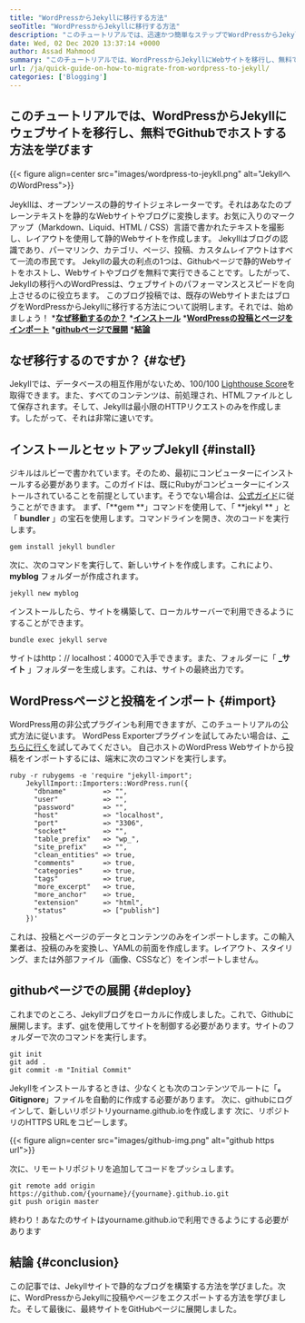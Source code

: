 ```yaml
---
title: "WordPressからJekyllに移行する方法" 
seoTitle: "WordPressからJekyllに移行する方法" 
description: "このチュートリアルでは、迅速かつ簡単なステップでWordPressからJekyllにサイトを移行する方法を学びます。始めましょう！" 
date: Wed, 02 Dec 2020 13:37:14 +0000
author: Assad Mahmood
summary: "このチュートリアルでは、WordPressからJekyllにWebサイトを移行し、無料でGithubでホストする方法を学びます" 
url: /ja/quick-guide-on-how-to-migrate-from-wordpress-to-jekyll/
categories: ['Blogging']
---
```


## このチュートリアルでは、WordPressからJekyllにウェブサイトを移行し、無料でGithubでホストする方法を学びます

{{< figure align=center src="images/wordpress-to-jeykll.png" alt="JekyllへのWordPress">}}

Jeykllは、オープンソースの静的サイトジェネレーターです。それはあなたのプレーンテキストを静的なWebサイトやブログに変換します。お気に入りのマークアップ（Markdown、Liquid、HTML / CSS）言語で書かれたテキストを撮影し、レイアウトを使用して静的Webサイトを作成します。 Jekyllはブログの認識であり、パーマリンク、カテゴリ、ページ、投稿、カスタムレイアウトはすべて一流の市民です。 Jekyllの最大の利点の1つは、Githubページで静的Webサイトをホストし、Webサイトやブログを無料で実行できることです。したがって、Jekyllの移行へのWordPressは、ウェブサイトのパフォーマンスとスピードを向上させるのに役立ちます。
このブログ投稿では、既存のWebサイトまたはブログをWordPressからJekyllに移行する方法について説明します。それでは、始めましょう！
  ***[なぜ移動するのか？][1]** 
  ***[インストール][2]** 
  ***[WordPressの投稿とページをインポート][3]** 
  ***[githubページで展開][4]** 
  ***[結論][5]** 

## なぜ移行するのですか？   {#なぜ}
Jekyllでは、データベースの相互作用がないため、100/100 [Lighthouse Score][6]を取得できます。また、すべてのコンテンツは、前処理され、HTMLファイルとして保存されます。そして、Jekyllは最小限のHTTPリクエストのみを作成します。したがって、それは非常に速いです。

## インストールとセットアップJekyll   {#install}
ジキルはルビーで書かれています。そのため、最初にコンピューターにインストールする必要があります。このガイドは、既にRubyがコンピューターにインストールされていることを前提としています。そうでない場合は、[公式ガイド][7]に従うことができます。
まず、「**gem **」コマンドを使用して、「 **jekyl ** 」と「 **bundler**  」の宝石を使用します。コマンドラインを開き、次のコードを実行します。
```
gem install jekyll bundler
```
次に、次のコマンドを実行して、新しいサイトを作成します。これにより、**myblog** フォルダーが作成されます。
```
jekyll new myblog
```
インストールしたら、サイトを構築して、ローカルサーバーで利用できるようにすることができます。
```
bundle exec jekyll serve
```
サイトはhttp：// localhost：4000で入手できます。また、フォルダーに「 **_サイト** 」フォルダーを生成します。これは、サイトの最終出力です。

## WordPressページと投稿をインポート {#import}
WordPress用の非公式プラグインも利用できますが、このチュートリアルの公式方法に従います。 WordPess Exporterプラグインを試してみたい場合は、[こちらに行く][8]を試してみてください。
自己ホストのWordPress Webサイトから投稿をインポートするには、端末に次のコマンドを実行します。
```
ruby -r rubygems -e 'require "jekyll-import";
    JekyllImport::Importers::WordPress.run({
      "dbname"         => "",
      "user"           => "",
      "password"       => "",
      "host"           => "localhost",
      "port"           => "3306",
      "socket"         => "",
      "table_prefix"   => "wp_",
      "site_prefix"    => "",
      "clean_entities" => true,
      "comments"       => true,
      "categories"     => true,
      "tags"           => true,
      "more_excerpt"   => true,
      "more_anchor"    => true,
      "extension"      => "html",
      "status"         => ["publish"]
    })'
```
これは、投稿とページのデータとコンテンツのみをインポートします。この輸入業者は、投稿のみを変換し、YAMLの前面を作成します。レイアウト、スタイリング、または外部ファイル（画像、CSSなど）をインポートしません。

##  **githubページでの展開**    {#deploy}
これまでのところ、Jekyllブログをローカルに作成しました。これで、Githubに展開します。まず、[git][9]を使用してサイトを制御する必要があります。サイトのフォルダーで次のコマンドを実行します。
```
git init
git add .
git commit -m "Initial Commit"
```
Jekyllをインストールするときは、少なくとも次のコンテンツでルートに「**。Gitignore**」ファイルを自動的に作成する必要があります。
次に、githubにログインして、新しいリポジトリyourname.github.ioを作成します
次に、リポジトリのHTTPS URLをコピーします。

{{< figure align=center src="images/github-img.png" alt="github https url">}}

次に、リモートリポジトリを追加してコードをプッシュします。
```
git remote add origin https://github.com/{yourname}/{yourname}.github.io.git
git push origin master
```
終わり！あなたのサイトはyourname.github.ioで利用できるようにする必要があります

## 結論 {#conclusion}
この記事では、Jekyllサイトで静的なブログを構築する方法を学びました。次に、WordPressからJekyllに投稿やページをエクスポートする方法を学びました。そして最後に、最終サイトをGitHubページに展開しました。

  
[1]: #why
[2]: #install
[3]: #import
[4]: #deploy
[5]: #conclusion
[6]: https://web.dev/performance-scoring/
[7]: https://www.ruby-lang.org/en/documentation/installation/
[8]: https://wordpress.org/plugins/jekyll-exporter/
[9]: https://git-scm.com/
